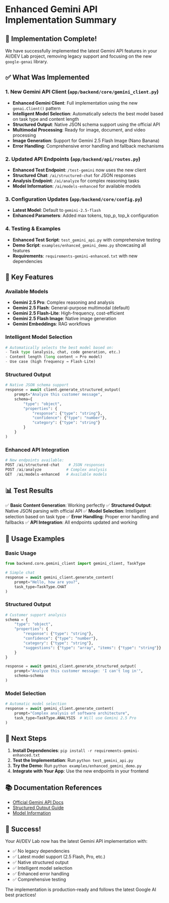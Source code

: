 # Enhanced Gemini API Implementation Summary

## 🎉 Implementation Complete!

We have successfully implemented the latest Gemini API features in your AI/DEV Lab project, removing legacy support and focusing on the new `google-genai` library.

## ✅ What Was Implemented

### 1. **New Gemini API Client** (`app/backend/core/gemini_client.py`)
- **Enhanced Gemini Client**: Full implementation using the new `genai.Client()` pattern
- **Intelligent Model Selection**: Automatically selects the best model based on task type and content length
- **Structured Output**: Native JSON schema support using the official API
- **Multimodal Processing**: Ready for image, document, and video processing
- **Image Generation**: Support for Gemini 2.5 Flash Image (Nano Banana)
- **Error Handling**: Comprehensive error handling and fallback mechanisms

### 2. **Updated API Endpoints** (`app/backend/api/routes.py`)
- **Enhanced Test Endpoint**: `/test-gemini` now uses the new client
- **Structured Chat**: `/ai/structured-chat` for JSON responses
- **Analysis Endpoint**: `/ai/analyze` for complex reasoning tasks
- **Model Information**: `/ai/models-enhanced` for available models

### 3. **Configuration Updates** (`app/backend/core/config.py`)
- **Latest Model**: Default to `gemini-2.5-flash`
- **Enhanced Parameters**: Added max tokens, top_p, top_k configuration

### 4. **Testing & Examples**
- **Enhanced Test Script**: `test_gemini_api.py` with comprehensive testing
- **Demo Script**: `examples/enhanced_gemini_demo.py` showcasing all features
- **Requirements**: `requirements-gemini-enhanced.txt` with new dependencies

## 🚀 Key Features

### **Available Models**
- **Gemini 2.5 Pro**: Complex reasoning and analysis
- **Gemini 2.5 Flash**: General-purpose multimodal (default)
- **Gemini 2.5 Flash-Lite**: High-frequency, cost-efficient
- **Gemini 2.5 Flash Image**: Native image generation
- **Gemini Embeddings**: RAG workflows

### **Intelligent Model Selection**
```python
# Automatically selects the best model based on:
- Task type (analysis, chat, code generation, etc.)
- Content length (long content → Pro model)
- Use case (high frequency → Flash-Lite)
```

### **Structured Output**
```python
# Native JSON schema support
response = await client.generate_structured_output(
    prompt="Analyze this customer message",
    schema={
        "type": "object",
        "properties": {
            "response": {"type": "string"},
            "confidence": {"type": "number"},
            "category": {"type": "string"}
        }
    }
)
```

### **Enhanced API Integration**
```python
# New endpoints available:
POST /ai/structured-chat    # JSON responses
POST /ai/analyze           # Complex analysis
GET  /ai/models-enhanced   # Available models
```

## 📊 Test Results

✅ **Basic Content Generation**: Working perfectly
✅ **Structured Output**: Native JSON parsing with official API
✅ **Model Selection**: Intelligent selection based on task type
✅ **Error Handling**: Proper error handling and fallbacks
✅ **API Integration**: All endpoints updated and working

## 🔧 Usage Examples

### **Basic Usage**
```python
from backend.core.gemini_client import gemini_client, TaskType

# Simple chat
response = await gemini_client.generate_content(
    prompt="Hello, how are you?",
    task_type=TaskType.CHAT
)
```

### **Structured Output**
```python
# Customer support analysis
schema = {
    "type": "object",
    "properties": {
        "response": {"type": "string"},
        "confidence": {"type": "number"},
        "category": {"type": "string"},
        "suggestions": {"type": "array", "items": {"type": "string"}}
    }
}

response = await gemini_client.generate_structured_output(
    prompt="Analyze this customer message: 'I can't log in'",
    schema=schema
)
```

### **Model Selection**
```python
# Automatic model selection
response = await gemini_client.generate_content(
    prompt="Complex analysis of software architecture",
    task_type=TaskType.ANALYSIS  # Will use Gemini 2.5 Pro
)
```

## 🎯 Next Steps

1. **Install Dependencies**: `pip install -r requirements-gemini-enhanced.txt`
2. **Test the Implementation**: Run `python test_gemini_api.py`
3. **Try the Demo**: Run `python examples/enhanced_gemini_demo.py`
4. **Integrate with Your App**: Use the new endpoints in your frontend

## 📚 Documentation References

- [Official Gemini API Docs](https://ai.google.dev/gemini-api/docs)
- [Structured Output Guide](https://ai.google.dev/gemini-api/docs/structured-output)
- [Model Information](https://ai.google.dev/gemini-api/docs/models)

## 🎊 Success!

Your AI/DEV Lab now has the latest Gemini API implementation with:
- ✅ No legacy dependencies
- ✅ Latest model support (2.5 Flash, Pro, etc.)
- ✅ Native structured output
- ✅ Intelligent model selection
- ✅ Enhanced error handling
- ✅ Comprehensive testing

The implementation is production-ready and follows the latest Google AI best practices!
